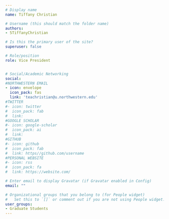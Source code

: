 ```yaml
---
# Display name
name: Tiffany Christian

# Username (this should match the folder name)
authors:
- 5TiffanyChristian

# Is this the primary user of the site?
superuser: false

# Role/position
role: Vice President


# Social/Academic Networking
social:
#NORTHWESTERN EMAIL 
- icon: envelope
  icon_pack: fas
  link: 'teachristian@u.northwestern.edu'
#TWITTER
#- icon: twitter
#  icon_pack: fab
#  link: 
#GOOGLE SCHOLAR
#- icon: google-scholar
#  icon_pack: ai
#  link: 
#GITHUB
#- icon: github
#  icon_pack: fab
#  link: https//github.com/username
#PERSONAL WEBSITE 
#- icon: rss
#  icon_pack: fa
#  link: https://website.com/

# Enter email to display Gravatar (if Gravatar enabled in Config)
email: ""

# Organizational groups that you belong to (for People widget)
#   Set this to `[]` or comment out if you are not using People widget.
user_groups:
- Graduate Students
---
```

